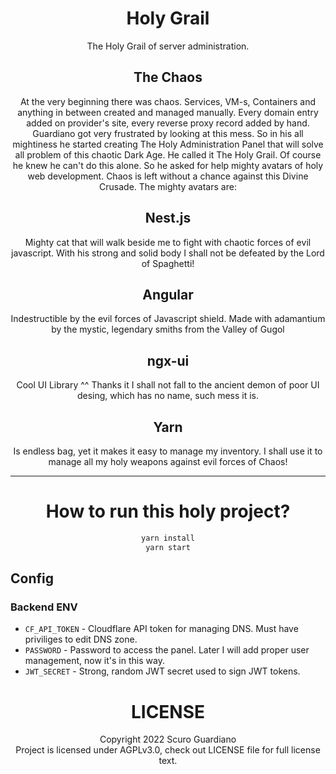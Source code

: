 <h1 align="center">Holy Grail</h1>

<p align="center">The Holy Grail of server administration.</p>

<h2 align="center">The Chaos</h2>
<p align="center">At the very beginning there was chaos. Services, VM-s, Containers and anything in between created and managed manually. Every domain entry added on provider's site, every reverse proxy record added by hand. Guardiano got very frustrated by looking at this mess. So in his all mightiness he started creating The Holy Administration Panel that will solve all problem of this chaotic Dark Age. He called it The Holy Grail. Of course he knew he can't do this alone. So he asked for help mighty avatars of holy web development. Chaos is left without a chance against this Divine Crusade. The mighty avatars are:</p>

<h2 align="center">Nest.js</h2>
<p align="center">Mighty cat that will walk beside me to fight with chaotic forces of evil javascript. With his strong and solid body I shall not be defeated by the Lord of Spaghetti!</p>

<h2 align="center">Angular</h2>
<p align="center">Indestructible by the evil forces of Javascript shield. Made with adamantium by the mystic, legendary smiths from the Valley of Gugol</p>

<h2 align="center">ngx-ui</h2>
<p align="center">Cool UI Library ^^ Thanks it I shall not fall to the ancient demon of poor UI desing, which has no name, such mess it is.</p>

<h2 align="center">Yarn</h2>
<p align="center">Is endless bag, yet it makes it easy to manage my inventory. I shall use it to manage all my holy weapons against evil forces of Chaos!</p>

---
<h1 align="center">How to run this holy project?</h1>

<center>

```sh
yarn install
yarn start
```

</center>

## Config
### Backend ENV
* `CF_API_TOKEN` - Cloudflare API token for managing DNS. Must have priviliges to edit DNS zone.
* `PASSWORD` - Password to access the panel. Later I will add proper user management, now it's in this way.
* `JWT_SECRET` - Strong, random JWT secret used to sign JWT tokens.

<h1 align="center">LICENSE</h1>
<p align="center">Copyright 2022 Scuro Guardiano<br/>
Project is licensed under AGPLv3.0, check out LICENSE file for full license text.</p>
